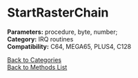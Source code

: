 # StartRasterChain

**Parameters:** procedure, byte, number;  
**Category:** IRQ routines  
**Compatibility:** C64, MEGA65, PLUS4, C128  


[Back to Categories](../categories/irq_routines.md)  
[Back to Methods List](../../SUMMARY.md)
